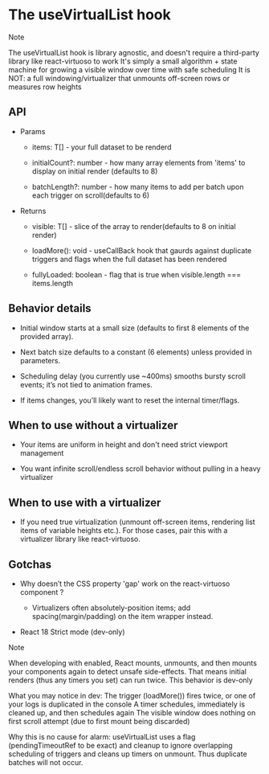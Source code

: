 # The useVirtualList hook

>[!NOTE] 
> The useVirtualList hook is library agnostic, and doesn't require a third-party library like react-virtuoso to work
> It's simply a small algorithm + state machine for growing a visible window over time with safe scheduling 
> It is NOT: a full windowing/virtualizer that unmounts off-screen rows or measures row heights

## API 

 - Params
    - items: T[] - your full dataset to be renderd

    - initialCount?: number - how many array elements from 'items' to display on initial render (defaults to 8)

    - batchLength?: number - how many items to add per batch upon each trigger on scroll(defaults to 6)

- Returns
    - visible: T[] - slice of the array to render(defaults to 8 on initial render)

    - loadMore(): void - useCallBack hook that gaurds against duplicate triggers and flags when the full dataset has been rendered

    - fullyLoaded: boolean - flag that is true when visible.length === items.length


## Behavior details

- Initial window starts at a small size (defaults to first 8 elements of the provided array).

- Next batch size defaults to a constant (6 elements) unless provided in parameters. 

- Scheduling delay (you currently use ~400ms) smooths bursty scroll events; it’s not tied to animation frames.

- If items changes, you’ll likely want to reset the internal timer/flags.


## When to use without a virtualizer

- Your items are uniform in height and don't need strict viewport management

- You want infinite scroll/endless scroll behavior without pulling in a heavy virtualizer


## When to use with a virtualizer

- If you need true virtualization (unmount off-screen items, rendering list items of variable heights etc.). For those cases,
pair this with a virtualizer library like react-virtuoso.


## Gotchas

- Why doesn’t the CSS property 'gap' work on the react-virtuoso component <Virtuoso/>? 
   - Virtualizers often absolutely-position items; add spacing(margin/padding) on the item wrapper instead.

- React 18 Strict mode (dev-only)

>[!NOTE] 
> When developing with <StrictMode> enabled, React mounts, unmounts, and then mounts your components again to 
> detect unsafe side-effects. That means initial renders (thus any timers you set) can run twice. This behavior is dev-only
>
> What you may notice in dev: 
> The trigger (loadMore()) fires twice, or one of your logs is duplicated in the console
> A timer schedules, immediately is cleaned up, and then schedules again
> The visible window does nothing on first scroll attempt (due to first mount being discarded)
>
> Why this is no cause for alarm:
> useVirtualList uses a flag (pendingTimeoutRef to be exact) and cleanup to ignore overlapping scheduling of triggers
> and cleans up timers on unmount. Thus duplicate batches will not occur. 



